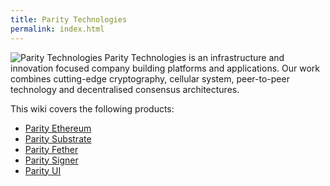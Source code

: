 ```yaml
---
title: Parity Technologies
permalink: index.html
---
```


![Parity Technologies](images/logo-parity.jpg)
Parity Technologies is an infrastructure and innovation focused company building platforms and applications.
Our work combines cutting-edge cryptography, cellular system, peer-to-peer technology and decentralised consensus architectures. 

This wiki covers the following products:
- [Parity Ethereum](Parity-Ethereum.md)
- [Parity Substrate](Parity-Substrate.md)
- [Parity Fether](Parity-Fether.md)
- [Parity Signer](Parity-Signer-Mobile-App.md)
- [Parity UI](Parity-Wallet.md)
